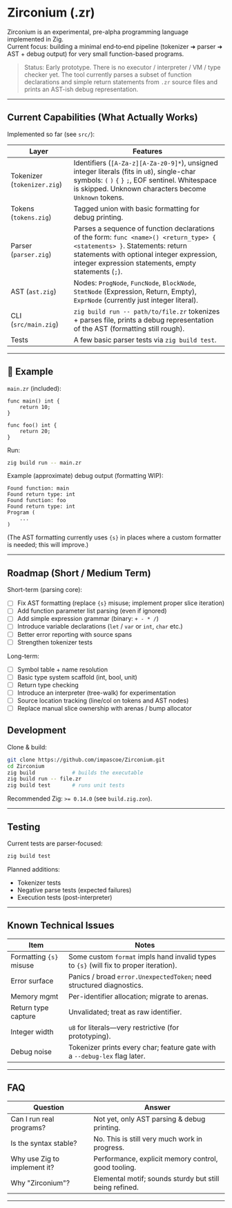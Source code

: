# Zirconium (.zr)

Zirconium is an experimental, pre-alpha programming language implemented in Zig.  
Current focus: building a minimal end‑to‑end pipeline (tokenizer ➜ parser ➜ AST + debug output) for very small function-based programs.

> Status: Early prototype. There is no executor / interpreter / VM / type checker yet. The tool currently parses a subset of function declarations and simple return statements from `.zr` source files and prints an AST-ish debug representation.

---

## Current Capabilities (What Actually Works)

Implemented so far (see `src/`):

| Layer | Features |
|-------|----------|
| Tokenizer (`tokenizer.zig`) | Identifiers (`[A-Za-z][A-Za-z0-9]*`), unsigned integer literals (fits in `u8`), single-char symbols: `(` `)` `{` `}` `;`, EOF sentinel. Whitespace is skipped. Unknown characters become `Unknown` tokens. |
| Tokens (`tokens.zig`) | Tagged union with basic formatting for debug printing. |
| Parser (`parser.zig`) | Parses a sequence of function declarations of the form: `func <name>() <return_type> { <statements> }`. Statements: return statements with optional integer expression, integer expression statements, empty statements (`;`). |
| AST (`ast.zig`) | Nodes: `ProgNode`, `FuncNode`, `BlockNode`, `StmtNode` (Expression, Return, Empty), `ExprNode` (currently just integer literal). |
| CLI (`src/main.zig`) | `zig build run -- path/to/file.zr` tokenizes + parses file, prints a debug representation of the AST (formatting still rough). |
| Tests | A few basic parser tests via `zig build test`. |

---

## 🔬 Example

`main.zr` (included):

```zr
func main() int {
    return 10;
}

func foo() int {
    return 20;
}
```

Run:

```bash
zig build run -- main.zr
```

Example (approximate) debug output (formatting WIP):

```
Found function: main
Found return type: int
Found function: foo
Found return type: int
Program (
    ...
)
```

(The AST formatting currently uses `{s}` in places where a custom formatter is needed; this will improve.)

---

## Roadmap (Short / Medium Term)

Short-term (parsing core):

- [ ] Fix AST formatting (replace `{s}` misuse; implement proper slice iteration)
- [ ] Add function parameter list parsing (even if ignored)
- [ ] Add simple expression grammar (binary: `+ - * /`)
- [ ] Introduce variable declarations (`let` / `var` or `int`, `char` etc.)
- [ ] Better error reporting with source spans
- [ ] Strengthen tokenizer tests

Long-term:

- [ ] Symbol table + name resolution
- [ ] Basic type system scaffold (int, bool, unit)
- [ ] Return type checking
- [ ] Introduce an interpreter (tree-walk) for experimentation
- [ ] Source location tracking (line/col on tokens and AST nodes)
- [ ] Replace manual slice ownership with arenas / bump allocator

## Development

Clone & build:

```bash
git clone https://github.com/impascoe/Zirconium.git
cd Zirconium
zig build            # builds the executable
zig build run -- file.zr
zig build test       # runs unit tests
```

Recommended Zig: `>= 0.14.0` (see `build.zig.zon`).

---

## Testing

Current tests are parser-focused:

```bash
zig build test
```

Planned additions:
- Tokenizer tests
- Negative parse tests (expected failures)
- Execution tests (post-interpreter)

---

## Known Technical Issues

| Item | Notes |
|------|-------|
| Formatting `{s}` misuse | Some custom `format` impls hand invalid types to `{s}` (will fix to proper iteration). |
| Error surface | Panics / broad `error.UnexpectedToken`; need structured diagnostics. |
| Memory mgmt | Per-identifier allocation; migrate to arenas. |
| Return type capture | Unvalidated; treat as raw identifier. |
| Integer width | `u8` for literals—very restrictive (for prototyping). |
| Debug noise | Tokenizer prints every char; feature gate with a `--debug-lex` flag later. |

---

## FAQ

| Question | Answer |
|----------|--------|
| Can I run real programs? | Not yet, only AST parsing & debug printing. |
| Is the syntax stable? | No. This is still very much work in progress. |
| Why use Zig to implement it? | Performance, explicit memory control, good tooling. |
| Why "Zirconium"? | Elemental motif; sounds sturdy but still being refined. |

---

